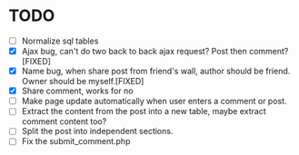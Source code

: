 # TODO

- [ ] Normalize sql tables
- [X] Ajax bug, can't do two back to back ajax request? Post then comment? [FIXED]
- [X] Name bug, when share post from friend's wall, author should be friend. Owner should be myself.[FIXED]
- [X] Share comment, works for no
- [ ] Make page update automatically when user enters a comment or post.
- [ ] Extract the content from the post into a new table, maybe extract comment content too?
- [ ] Split the post into independent sections.
- [ ] Fix the submit_comment.php
